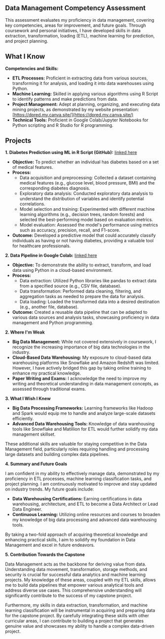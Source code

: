 ## Data Management Competency Assessment

This assessment evaluates my proficiency in data management, covering key competencies, areas for improvement, and future goals. Through coursework and personal initiatives, I have developed skills in data extraction, transformation, loading (ETL), machine learning for prediction, and project planning.

## What I Know

**Competencies and Skills:**

-   **ETL Processes:** Proficient in extracting data from various sources, transforming it for analysis, and loading it into data warehouses using Python.
-   **Machine Learning:** Skilled in applying various algorithms using R Script to identify patterns and make predictions from data.
-   **Project Management:** Adept at planning, organizing, and executing data mining projects, as demonstrated by my website presentation:  [https://dpred.my.canva.site/](https://dpred.my.canva.site/)
-   **Technical Tools:** Proficient in Google Colab/Jupyter Notebooks for Python scripting and R Studio for R programming.

## Projects

**1. Diabetes Prediction using ML in R Script (GitHub):** [linked here](https://github.com/AdityaJagdale/Diabetes-Prediction-using-Machine-Learning-R-.git)

-   **Objective:** To predict whether an individual has diabetes based on a set of medical features.
-   **Process:**
    -   Data acquisition and preprocessing: Collected a dataset containing medical features (e.g., glucose level, blood pressure, BMI) and the corresponding diabetes diagnosis.
    -   Exploratory data analysis: Conducted exploratory data analysis to understand the distribution of variables and identify potential correlations.
    -   Model selection and training: Experimented with different machine learning algorithms (e.g., decision trees, random forests) and selected the best-performing model based on evaluation metrics.
    -   Model evaluation: Assessed the model's performance using metrics such as accuracy, precision, recall, and F1-score.
-   **Outcome:** Developed a predictive model that could accurately classify individuals as having or not having diabetes, providing a valuable tool for healthcare professionals.

**2. Data Pipeline in Google Colab:** [linked here](https://colab.research.google.com/drive/1epQVvyoNm5m0L84noSlzqBJ_OTlVB05k?usp=sharing)

-   **Objective:** To demonstrate the ability to extract, transform, and load data using Python in a cloud-based environment.
-   **Process:**
    -   Data extraction: Utilized Python libraries like pandas to extract data from a specified source (e.g., CSV file, database).
    -   Data transformation: Performed data cleaning, filtering, and aggregation tasks as needed to prepare the data for analysis.
    -   Data loading: Loaded the transformed data into a desired destination (e.g., another file, database).
-   **Outcome:** Created a reusable data pipeline that can be adapted to various data sources and analysis tasks, showcasing proficiency in data management and Python programming.

**2. Where I'm Weak**

-   **Big Data Management:** While not covered extensively in coursework, I recognize the increasing importance of big data technologies in the industry.
-   **Cloud-Based Data Warehousing:** My exposure to cloud-based data warehousing platforms like Snowflake and Amazon Redshift was limited. However, I have actively bridged this gap by taking online training to enhance my practical knowledge.
-   **Paper Writing and Exams:** I acknowledge the need to improve my writing and theoretical understanding in data management concepts, as assessed through traditional exams.

**3. What I Wish I Knew**

-   **Big Data Processing Frameworks:** Learning frameworks like Hadoop and Spark would equip me to handle and analyze large-scale datasets efficiently.
-   **Advanced Data Warehousing Tools:** Knowledge of data warehousing tools like Snowflake and Matillion for ETL would further solidify my data management skillset.

These additional skills are valuable for staying competitive in the Data Management field, particularly roles requiring handling and processing large datasets and building complex data pipelines.

**4. Summary and Future Goals**

I am confident in my ability to effectively manage data, demonstrated by my proficiency in ETL processes, machine learning classification tasks, and project planning. I am continuously motivated to improve and stay updated on industry trends. My future goals include:

-   **Data Warehousing Certifications:** Earning certifications in data warehousing, architecture, and ETL to become a Data Architect or Lead Data Engineer.
-   **Continuous Learning:** Utilizing online resources and courses to broaden my knowledge of big data processing and advanced data warehousing tools.

By taking a two-fold approach of acquiring theoretical knowledge and enhancing practical skills, I aim to solidify my foundation in Data Management and excel in future endeavors.

**5. Contribution Towards the Capstone**

Data Management acts as the backbone for deriving value from data. Understanding data movement, transformation, storage methods, and security is crucial for successful data analytics and machine learning projects. My knowledge of these areas, coupled with my ETL skills, allows me to build data pipelines that empower various analytical tools and address diverse use cases. This comprehensive understanding will significantly contribute to the success of my capstone project.

Furthermore, my skills in data extraction, transformation, and machine learning classification will be instrumental in acquiring and preparing data for the capstone project. By carefully integrating these skills with other curricular areas, I can contribute to building a project that generates genuine value and showcases my ability to handle a complex data-driven project.
